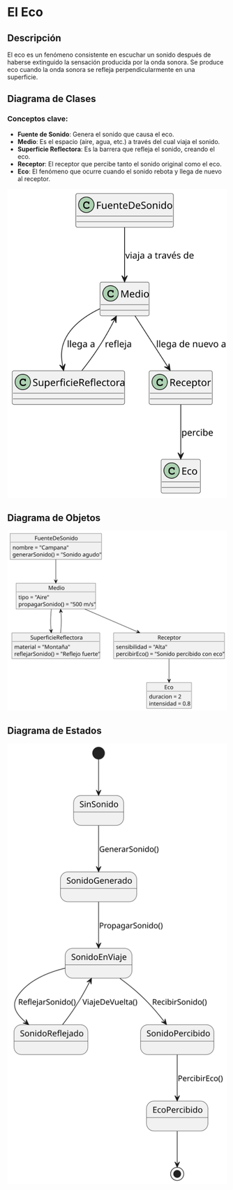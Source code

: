 # El Eco

## Descripción
El eco es un fenómeno consistente en escuchar un sonido después de haberse extinguido la sensación producida por la onda sonora. Se produce eco cuando la onda sonora se refleja perpendicularmente en una superficie.


## Diagrama de Clases


### Conceptos clave:
- **Fuente de Sonido**: Genera el sonido que causa el eco.
- **Medio**: Es el espacio (aire, agua, etc.) a través del cual viaja el sonido.
- **Superficie Reflectora**: Es la barrera que refleja el sonido, creando el eco.
- **Receptor**: El receptor que percibe tanto el sonido original como el eco.
- **Eco**: El fenómeno que ocurre cuando el sonido rebota y llega de nuevo al receptor.

![Diagrama de Clases](../../../../out/entregas/alarconAndres/ejercicio003/Eco/Clases/Clases.svg)

## Diagrama de Objetos

![Diagrama de Objetos](../../../../out/entregas/alarconAndres/ejercicio003/Eco/Objetos/Objetos.svg)

## Diagrama de Estados

![Diagrama de Estados](../../../../out/entregas/alarconAndres/ejercicio003/Eco/Estados/Estados.svg)
